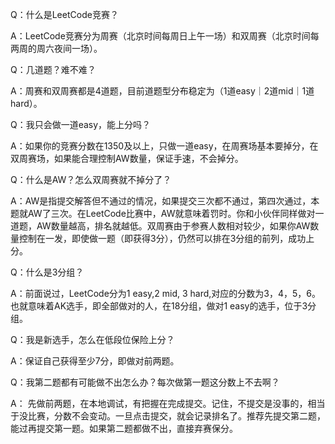Q：什么是LeetCode竞赛？

A：LeetCode竞赛分为周赛（北京时间每周日上午一场）和双周赛（北京时间每两周的周六夜间一场）。

Q：几道题？难不难？

A：周赛和双周赛都是4道题，目前道题型分布稳定为（1道easy｜2道mid｜1道hard）。

Q：我只会做一道easy，能上分吗？

A：如果你的竞赛分数在1350及以上，只做一道easy，在周赛场基本要掉分，在双周赛场，如果能合理控制AW数量，保证手速，不会掉分。

Q：什么是AW？怎么双周赛就不掉分了？

A：AW是指提交解答但不通过的情况，如果提交三次都不通过，第四次通过，本题就AW了三次。在LeetCode比赛中，AW就意味着罚时。你和小伙伴同样做对一道题，AW数量越高，排名就越低。双周赛由于参赛人数相对较少，如果你AW数量控制在一发，即使做一题（即获得3分），仍然可以排在3分组的前列，成功上分。

Q：什么是3分组？

A：前面说过，LeetCode分为1 easy,2 mid, 3 hard,对应的分数为3，4，5，6。也就意味着AK选手，即全部做对的人，在18分组，做对1 easy的选手，位于3分组。

Q：我是新选手，怎么在低段位保险上分？

A：保证自己获得至少7分，即做对前两题。

Q：我第二题都有可能做不出怎么办？每次做第一题这分数上不去啊？

A： 先做前两题，在本地调试，有把握在完成提交。记住，不提交是没事的，相当于没比赛，分数不会变动。一旦点击提交，就会记录排名了。推荐先提交第二题，能过再提交第一题。如果第二题都做不出，直接弃赛保分。


<!--stackedit_data:
eyJoaXN0b3J5IjpbMTI1Mjg0MzgwNV19
-->